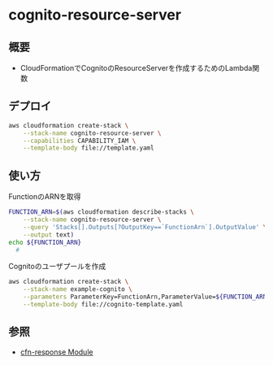 # cognito-resource-server

## 概要

- CloudFormationでCognitoのResourceServerを作成するためのLambda関数

## デプロイ

```sh
aws cloudformation create-stack \
    --stack-name cognito-resource-server \
    --capabilities CAPABILITY_IAM \
    --template-body file://template.yaml
```

## 使い方

FunctionのARNを取得

```sh
FUNCTION_ARN=$(aws cloudformation describe-stacks \
    --stack-name cognito-resource-server \
    --query 'Stacks[].Outputs[?OutputKey==`FunctionArn`].OutputValue' \
    --output text)
echo ${FUNCTION_ARN}
  #
```

Cognitoのユーザプールを作成

```sh
aws cloudformation create-stack \
    --stack-name example-cognito \
    --parameters ParameterKey=FunctionArn,ParameterValue=${FUNCTION_ARN} \
    --template-body file://cognito-template.yaml
```

## 参照

- [cfn-response Module](https://docs.aws.amazon.com/en_pv/AWSCloudFormation/latest/UserGuide/cfn-lambda-function-code-cfnresponsemodule.html)
